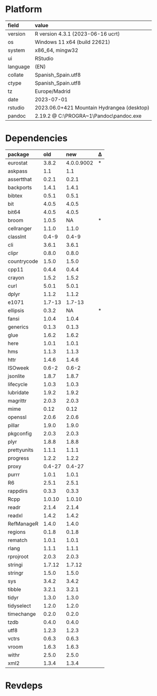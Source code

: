 # Platform

|field    |value                                      |
|:--------|:------------------------------------------|
|version  |R version 4.3.1 (2023-06-16 ucrt)          |
|os       |Windows 11 x64 (build 22621)               |
|system   |x86_64, mingw32                            |
|ui       |RStudio                                    |
|language |(EN)                                       |
|collate  |Spanish_Spain.utf8                         |
|ctype    |Spanish_Spain.utf8                         |
|tz       |Europe/Madrid                              |
|date     |2023-07-01                                 |
|rstudio  |2023.06.0+421 Mountain Hydrangea (desktop) |
|pandoc   |2.19.2 @ C:\PROGRA~1\Pandoc\pandoc.exe     |

# Dependencies

|package     |old    |new        |Δ  |
|:-----------|:------|:----------|:--|
|eurostat    |3.8.2  |4.0.0.9002 |*  |
|askpass     |1.1    |1.1        |   |
|assertthat  |0.2.1  |0.2.1      |   |
|backports   |1.4.1  |1.4.1      |   |
|bibtex      |0.5.1  |0.5.1      |   |
|bit         |4.0.5  |4.0.5      |   |
|bit64       |4.0.5  |4.0.5      |   |
|broom       |1.0.5  |NA         |*  |
|cellranger  |1.1.0  |1.1.0      |   |
|classInt    |0.4-9  |0.4-9      |   |
|cli         |3.6.1  |3.6.1      |   |
|clipr       |0.8.0  |0.8.0      |   |
|countrycode |1.5.0  |1.5.0      |   |
|cpp11       |0.4.4  |0.4.4      |   |
|crayon      |1.5.2  |1.5.2      |   |
|curl        |5.0.1  |5.0.1      |   |
|dplyr       |1.1.2  |1.1.2      |   |
|e1071       |1.7-13 |1.7-13     |   |
|ellipsis    |0.3.2  |NA         |*  |
|fansi       |1.0.4  |1.0.4      |   |
|generics    |0.1.3  |0.1.3      |   |
|glue        |1.6.2  |1.6.2      |   |
|here        |1.0.1  |1.0.1      |   |
|hms         |1.1.3  |1.1.3      |   |
|httr        |1.4.6  |1.4.6      |   |
|ISOweek     |0.6-2  |0.6-2      |   |
|jsonlite    |1.8.7  |1.8.7      |   |
|lifecycle   |1.0.3  |1.0.3      |   |
|lubridate   |1.9.2  |1.9.2      |   |
|magrittr    |2.0.3  |2.0.3      |   |
|mime        |0.12   |0.12       |   |
|openssl     |2.0.6  |2.0.6      |   |
|pillar      |1.9.0  |1.9.0      |   |
|pkgconfig   |2.0.3  |2.0.3      |   |
|plyr        |1.8.8  |1.8.8      |   |
|prettyunits |1.1.1  |1.1.1      |   |
|progress    |1.2.2  |1.2.2      |   |
|proxy       |0.4-27 |0.4-27     |   |
|purrr       |1.0.1  |1.0.1      |   |
|R6          |2.5.1  |2.5.1      |   |
|rappdirs    |0.3.3  |0.3.3      |   |
|Rcpp        |1.0.10 |1.0.10     |   |
|readr       |2.1.4  |2.1.4      |   |
|readxl      |1.4.2  |1.4.2      |   |
|RefManageR  |1.4.0  |1.4.0      |   |
|regions     |0.1.8  |0.1.8      |   |
|rematch     |1.0.1  |1.0.1      |   |
|rlang       |1.1.1  |1.1.1      |   |
|rprojroot   |2.0.3  |2.0.3      |   |
|stringi     |1.7.12 |1.7.12     |   |
|stringr     |1.5.0  |1.5.0      |   |
|sys         |3.4.2  |3.4.2      |   |
|tibble      |3.2.1  |3.2.1      |   |
|tidyr       |1.3.0  |1.3.0      |   |
|tidyselect  |1.2.0  |1.2.0      |   |
|timechange  |0.2.0  |0.2.0      |   |
|tzdb        |0.4.0  |0.4.0      |   |
|utf8        |1.2.3  |1.2.3      |   |
|vctrs       |0.6.3  |0.6.3      |   |
|vroom       |1.6.3  |1.6.3      |   |
|withr       |2.5.0  |2.5.0      |   |
|xml2        |1.3.4  |1.3.4      |   |

# Revdeps

